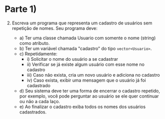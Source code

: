 # Parte 1)

2. Escreva um programa que representa um cadastro de usuários sem repetição de nomes. Seu programa deve:

    - a) Ter uma classe chamada Usuario com somente o nome (string) como atributo.
    - b) Ter um variável chamada "cadastro" do tipo ```vector<Usuario>```.
    - c) Repetidamente:
      - i) Solicitar o nome do usuário a se cadastrar
      - ii) Verificar se já existe algum usuário com esse nome no cadastro
      - iii) Caso não exista, cria um novo usuário e adiciona no cadastro
      - iv) Caso exista, exibir uma mensagem que o usuário já foi cadastrado
    - d) Seu sistema deve ter uma forma de encerrar o cadastro repetido, por exemplo, você pode perguntar ao usuário se ele quer continuar ou não a cada laço.
    - e) Ao finalizar o cadastro exiba todos os nomes dos usuários cadastrados.
